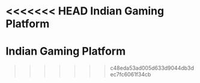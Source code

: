 <<<<<<< HEAD
Indian Gaming Platform
=======
# Indian Gaming Platform
>>>>>>> c48eda53ad005d633d9044db3dec7fc6061f34cb

